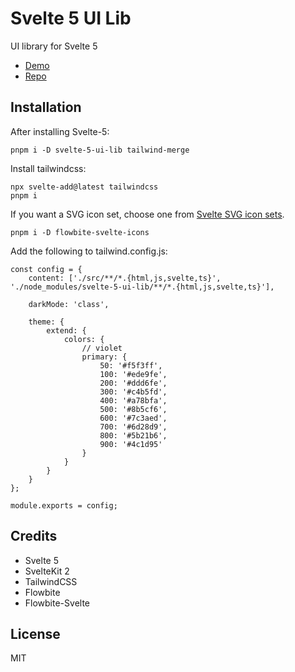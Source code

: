 # Svelte 5 UI Lib

UI library for Svelte 5

- [Demo](https://svelte-5-ui-lib.vercel.app/)
- [Repo](https://github.com/shinokada/svelte-5-ui-lib)


## Installation

After installing Svelte-5:

```
pnpm i -D svelte-5-ui-lib tailwind-merge
```

Install tailwindcss:

```
npx svelte-add@latest tailwindcss
pnpm i
```

If you want a SVG icon set, choose one from [Svelte SVG icon sets](https://svelte-svg-icons.vercel.app/).

```
pnpm i -D flowbite-svelte-icons
```

Add the following to tailwind.config.js:

```
const config = {
	content: ['./src/**/*.{html,js,svelte,ts}', './node_modules/svelte-5-ui-lib/**/*.{html,js,svelte,ts}'],

	darkMode: 'class',

	theme: {
		extend: {
			colors: {
				// violet
				primary: {
					50: '#f5f3ff',
					100: '#ede9fe',
					200: '#ddd6fe',
					300: '#c4b5fd',
					400: '#a78bfa',
					500: '#8b5cf6',
					600: '#7c3aed',
					700: '#6d28d9',
					800: '#5b21b6',
					900: '#4c1d95'
				}
			}
		}
	}
};

module.exports = config;
```

## Credits

- Svelte 5
- SvelteKit 2
- TailwindCSS
- Flowbite
- Flowbite-Svelte

## License

MIT